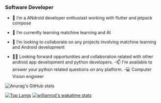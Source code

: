 ### Software Developer

- 🔭 I’m a ANdroid developer enthusiast working with flutter and jetpack compose
- 🌱 I’m currently learning matchine learning and AI
- 👯 I’m looking to collaborate on any projects involving matchine learning and Android development

- ✌🏾 Looking forward opportunities and collaboration related with other android app development and python developers.
-📫 I'm available to answer your python related questions on any platform.
-💻 Computer Vision engineer

![Anurag's GitHub stats](https://github-readme-stats.vercel.app/api?username=piexie3&show_icons=true&theme=transparent)

[![Top Langs](https://github-readme-stats.vercel.app/api/top-langs/?username=piexie3&langs_count=8)](https://github.com/piexie3/github-readme-stats)
[![willianrod's wakatime stats](https://github-readme-stats.vercel.app/api/wakatime?username=Emmanuel_dev2)](https://github.com/piexie3/github-readme-stats)

<!--
**Piexie3/Piexie3** is a ✨ _special_ ✨ repository because its `README.md` (this file) appears on your GitHub profile.

Here are some ideas to get you started:

- 🔭 I’m currently working on ...
- 🌱 I’m currently learning flutter
- 👯 I’m looking to collaborate on ...
- 🤔 I’m looking for help with ...
- 💬 Ask me about ...
- 📫 How to reach me: ...
- 😄 Pronouns: ...
- ⚡ Fun fact: ...
-->
